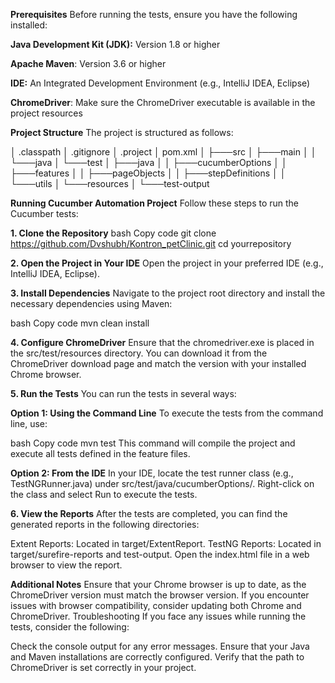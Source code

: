 **Prerequisites**
Before running the tests, ensure you have the following installed:

**Java Development Kit (JDK):** Version 1.8 or higher

**Apache Maven**: Version 3.6 or higher

**IDE:** An Integrated Development Environment (e.g., IntelliJ IDEA, Eclipse)

**ChromeDriver**: Make sure the ChromeDriver executable is available in the project resources

**Project Structure**
The project is structured as follows:


│   .classpath
│   .gitignore
│   .project
│   pom.xml
│
├───src
│   ├───main
│   │   └───java
│   └───test
│       ├───java
│       │   ├───cucumberOptions
│       │   ├───features
│       │   ├───pageObjects
│       │   ├───stepDefinitions
│       │   └───utils
│       └───resources
│
└───test-output



**Running Cucumber Automation Project**
Follow these steps to run the Cucumber tests:

**1. Clone the Repository**
bash
Copy code
git clone https://github.com/Dvshubh/Kontron_petClinic.git
cd yourrepository

**2. Open the Project in Your IDE**
Open the project in your preferred IDE (e.g., IntelliJ IDEA, Eclipse).

**3. Install Dependencies**
Navigate to the project root directory and install the necessary dependencies using Maven:

bash
Copy code
mvn clean install

**4. Configure ChromeDriver**
Ensure that the chromedriver.exe is placed in the src/test/resources directory. You can download it from the ChromeDriver download page and match the version with your installed Chrome browser.

**5. Run the Tests**
You can run the tests in several ways:

**Option 1: Using the Command Line**
To execute the tests from the command line, use:

bash
Copy code
mvn test
This command will compile the project and execute all tests defined in the feature files.

**Option 2: From the IDE**
In your IDE, locate the test runner class (e.g., TestNGRunner.java) under src/test/java/cucumberOptions/.
Right-click on the class and select Run to execute the tests.

**6. View the Reports**
After the tests are completed, you can find the generated reports in the following directories:

Extent Reports: Located in target/ExtentReport.
TestNG Reports: Located in target/surefire-reports and test-output.
Open the index.html file in a web browser to view the report.

**Additional Notes**
Ensure that your Chrome browser is up to date, as the ChromeDriver version must match the browser version.
If you encounter issues with browser compatibility, consider updating both Chrome and ChromeDriver.
Troubleshooting
If you face any issues while running the tests, consider the following:

Check the console output for any error messages.
Ensure that your Java and Maven installations are correctly configured.
Verify that the path to ChromeDriver is set correctly in your project.


